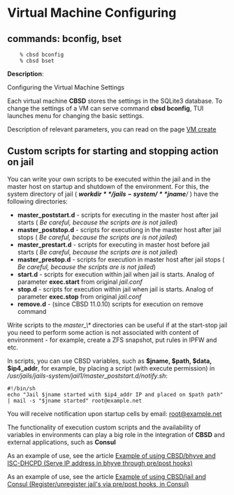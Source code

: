 # Virtual Machine Configuring

## commands: bconfig, bset

```
	% cbsd bconfig
	% cbsd bset
```

**Description**:

Configuring the Virtual Machine Settings

Each virtual machine **CBSD** stores the settings in the SQLite3 database. To change the settings of a VM can serve command **cbsd bconfig**, TUI launches menu for changing the basic settings.

Description of relevant parameters, you can read on the page [VM create](http://www.convectix.com/en/13.0.x/wf_bcreate_ssi.html)

## Custom scripts for starting and stopping action on jail

You can write your own scripts to be executed within the jail and in the master host on startup and shutdown of the environment. For this, the system directory of jail ( _**$workdir**/jails-system/ **$jname**/_ ) have the following directories:

- **master\_poststart.d** \- scripts for executing in the master host after jail starts ( _Be careful, because the scripts are is not jailed_)
- **master\_poststop.d** \- scripts for executiong in the master host after jail stops ( _Be careful, because the scripts are is not jailed_)
- **master\_prestart.d** \- scripts for executing in master host before jail starts ( _Be careful, because the scripts are is not jailed_)
- **master\_prestop.d** \- scripts for execution in master host after jail stops ( _Be careful, because the scripts are is not jailed_)
- **start.d** \- scripts for execution within jail when jail is starts. Analog of parameter **exec.start** from original _jail.conf_
- **stop.d** \- scripts for execution within jail when jail is starts. Analog of parameter **exec.stop** from original _jail.conf_
- **remove.d** \- (since CBSD 11.0.10) scripts for execution on remove command

Write scripts to the _master\_\\\*_ directories can be useful if at the start-stop jail you need to perform some action is not associated with content of environment - for example, create a ZFS snapshot, put rules in IPFW and etc.

In scripts, you can use CBSD variables, such as **$jname, $path, $data, $ip4\_addr**, for example, by placing a script (with execute permission) in _/usr/jails/jails-system/jail1/master\_poststart.d/notify.sh_:

```
#!/bin/sh
echo "Jail $jname started with $ip4_addr IP and placed on $path path" | mail -s "$jname started" root@example.net
```

You will receive notification upon startup cells by email: root@example.net

The functionality of execution custom scripts and the availability of variables in environments can play a big role in the integration of **CBSD** and external applications, such as **Consul**

As an example of use, see the article [Example of using CBSD/bhyve and ISC-DHCPD (Serve IP address in bhyve through pre/post hooks)](http://www.convectix.com/en/articles/cbsd_vm_hook_dhcpd.html)

As an example of use, see the article [Example of using CBSD/jail and Consul (Register/unregister jail's via pre/post hooks, in Consul)](http://www.convectix.com/en/articles/cbsd_jail_hook_consul.html)

